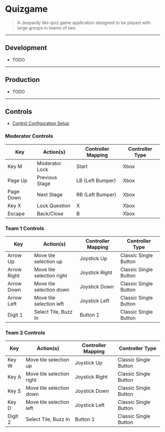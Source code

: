 # Quizgame
 > A Jeopardy like quiz game application designed to be played with large groups in teams of two.

---

## Development

- TODO

---

## Production

- TODO

---

## Controls
- [Control Configuration Setup](/config)

### Moderator Controls

| Key       | Action(s)      | Controller Mapping | Controller Type |
|-----------|----------------|--------------------|-----------------|
| Key M     | Moderator Lock | Start              | Xbox            |
| Page Up   | Previous Stage | LB (Left Bumper)   | Xbox            |
| Page Down | Next Stage     | RB (Left Bumper)   | Xbox            |
| Key X     | Lock Question  | X                  | Xbox            |
| Escape    | Back/Close     | B                  | Xbox            |

### Team 1 Controls

| Key         | Action(s)                 | Controller Mapping | Controller Type       |
|-------------|---------------------------|--------------------|-----------------------|
| Arrow Up    | Move tile selection up    | Joystick Up        | Classic Single Button |
| Arrow Right | Move tile selection right | Joystick Right     | Classic Single Button |
| Arrow Down  | Move tile selection down  | Joystick Down      | Classic Single Button |
| Arrow Left  | Move tile selection left  | Joystick Left      | Classic Single Button |
| Digit 1     | Select Tile, Buzz In      | Button 1           | Classic Single Button |

### Team 2 Controls

| Key     | Action(s)                 | Controller Mapping | Controller Type       |
|---------|---------------------------|--------------------|-----------------------|
| Key W   | Move tile selection up    | Joystick Up        | Classic Single Button |
| Key A   | Move tile selection right | Joystick Right     | Classic Single Button |
| Key S   | Move tile selection down  | Joystick Down      | Classic Single Button |
| Key D   | Move tile selection left  | Joystick Left      | Classic Single Button |
| Digit 2 | Select Tile, Buzz In      | Button 1           | Classic Single Button |
